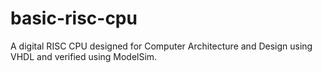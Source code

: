# basic-risc-cpu
A digital RISC CPU designed for Computer Architecture and Design using VHDL and verified using ModelSim.
